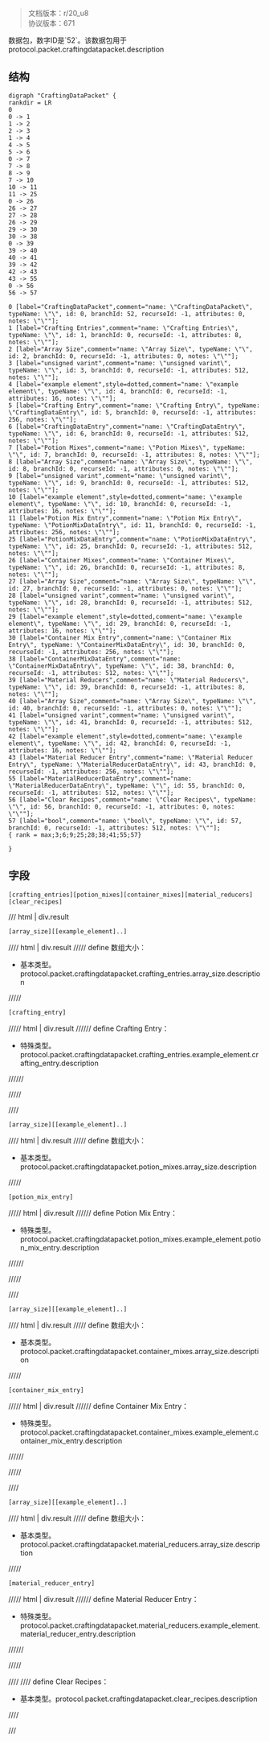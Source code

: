 # <!-- md:samp CraftingDataPacket -->

> 文档版本：r/20_u8<br/>协议版本：671

<!-- md:samp CraftingDataPacket -->数据包，数字ID是`52`。该数据包用于protocol.packet.craftingdatapacket.description

## 结构

```viz
digraph "CraftingDataPacket" {
rankdir = LR
0
0 -> 1
1 -> 2
2 -> 3
1 -> 4
4 -> 5
5 -> 6
0 -> 7
7 -> 8
8 -> 9
7 -> 10
10 -> 11
11 -> 25
0 -> 26
26 -> 27
27 -> 28
26 -> 29
29 -> 30
30 -> 38
0 -> 39
39 -> 40
40 -> 41
39 -> 42
42 -> 43
43 -> 55
0 -> 56
56 -> 57

0 [label="CraftingDataPacket",comment="name: \"CraftingDataPacket\", typeName: \"\", id: 0, branchId: 52, recurseId: -1, attributes: 0, notes: \"\""];
1 [label="Crafting Entries",comment="name: \"Crafting Entries\", typeName: \"\", id: 1, branchId: 0, recurseId: -1, attributes: 8, notes: \"\""];
2 [label="Array Size",comment="name: \"Array Size\", typeName: \"\", id: 2, branchId: 0, recurseId: -1, attributes: 0, notes: \"\""];
3 [label="unsigned varint",comment="name: \"unsigned varint\", typeName: \"\", id: 3, branchId: 0, recurseId: -1, attributes: 512, notes: \"\""];
4 [label="example element",style=dotted,comment="name: \"example element\", typeName: \"\", id: 4, branchId: 0, recurseId: -1, attributes: 16, notes: \"\""];
5 [label="Crafting Entry",comment="name: \"Crafting Entry\", typeName: \"CraftingDataEntry\", id: 5, branchId: 0, recurseId: -1, attributes: 256, notes: \"\""];
6 [label="CraftingDataEntry",comment="name: \"CraftingDataEntry\", typeName: \"\", id: 6, branchId: 0, recurseId: -1, attributes: 512, notes: \"\""];
7 [label="Potion Mixes",comment="name: \"Potion Mixes\", typeName: \"\", id: 7, branchId: 0, recurseId: -1, attributes: 8, notes: \"\""];
8 [label="Array Size",comment="name: \"Array Size\", typeName: \"\", id: 8, branchId: 0, recurseId: -1, attributes: 0, notes: \"\""];
9 [label="unsigned varint",comment="name: \"unsigned varint\", typeName: \"\", id: 9, branchId: 0, recurseId: -1, attributes: 512, notes: \"\""];
10 [label="example element",style=dotted,comment="name: \"example element\", typeName: \"\", id: 10, branchId: 0, recurseId: -1, attributes: 16, notes: \"\""];
11 [label="Potion Mix Entry",comment="name: \"Potion Mix Entry\", typeName: \"PotionMixDataEntry\", id: 11, branchId: 0, recurseId: -1, attributes: 256, notes: \"\""];
25 [label="PotionMixDataEntry",comment="name: \"PotionMixDataEntry\", typeName: \"\", id: 25, branchId: 0, recurseId: -1, attributes: 512, notes: \"\""];
26 [label="Container Mixes",comment="name: \"Container Mixes\", typeName: \"\", id: 26, branchId: 0, recurseId: -1, attributes: 8, notes: \"\""];
27 [label="Array Size",comment="name: \"Array Size\", typeName: \"\", id: 27, branchId: 0, recurseId: -1, attributes: 0, notes: \"\""];
28 [label="unsigned varint",comment="name: \"unsigned varint\", typeName: \"\", id: 28, branchId: 0, recurseId: -1, attributes: 512, notes: \"\""];
29 [label="example element",style=dotted,comment="name: \"example element\", typeName: \"\", id: 29, branchId: 0, recurseId: -1, attributes: 16, notes: \"\""];
30 [label="Container Mix Entry",comment="name: \"Container Mix Entry\", typeName: \"ContainerMixDataEntry\", id: 30, branchId: 0, recurseId: -1, attributes: 256, notes: \"\""];
38 [label="ContainerMixDataEntry",comment="name: \"ContainerMixDataEntry\", typeName: \"\", id: 38, branchId: 0, recurseId: -1, attributes: 512, notes: \"\""];
39 [label="Material Reducers",comment="name: \"Material Reducers\", typeName: \"\", id: 39, branchId: 0, recurseId: -1, attributes: 8, notes: \"\""];
40 [label="Array Size",comment="name: \"Array Size\", typeName: \"\", id: 40, branchId: 0, recurseId: -1, attributes: 0, notes: \"\""];
41 [label="unsigned varint",comment="name: \"unsigned varint\", typeName: \"\", id: 41, branchId: 0, recurseId: -1, attributes: 512, notes: \"\""];
42 [label="example element",style=dotted,comment="name: \"example element\", typeName: \"\", id: 42, branchId: 0, recurseId: -1, attributes: 16, notes: \"\""];
43 [label="Material Reducer Entry",comment="name: \"Material Reducer Entry\", typeName: \"MaterialReducerDataEntry\", id: 43, branchId: 0, recurseId: -1, attributes: 256, notes: \"\""];
55 [label="MaterialReducerDataEntry",comment="name: \"MaterialReducerDataEntry\", typeName: \"\", id: 55, branchId: 0, recurseId: -1, attributes: 512, notes: \"\""];
56 [label="Clear Recipes",comment="name: \"Clear Recipes\", typeName: \"\", id: 56, branchId: 0, recurseId: -1, attributes: 0, notes: \"\""];
57 [label="bool",comment="name: \"bool\", typeName: \"\", id: 57, branchId: 0, recurseId: -1, attributes: 512, notes: \"\""];
{ rank = max;3;6;9;25;28;38;41;55;57}

}

```

## 字段

```title='CraftingDataPacket'
[crafting_entries][potion_mixes][container_mixes][material_reducers][clear_recipes]
```

/// html | div.result
```title='Crafting Entries'
[array_size][[example_element]..]
```

//// html | div.result
///// define
数组大小：<!-- md:samp unsigned varint -->

- 基本类型。protocol.packet.craftingdatapacket.crafting_entries.array_size.description


/////
```title='示例元素'
[crafting_entry]
```

///// html | div.result
////// define
Crafting Entry：[<!-- md:samp CraftingDataEntry -->](../types/craftingdataentry.md)

- 特殊类型。protocol.packet.craftingdatapacket.crafting_entries.example_element.crafting_entry.description


//////

/////

////
```title='Potion Mixes'
[array_size][[example_element]..]
```

//// html | div.result
///// define
数组大小：<!-- md:samp unsigned varint -->

- 基本类型。protocol.packet.craftingdatapacket.potion_mixes.array_size.description


/////
```title='示例元素'
[potion_mix_entry]
```

///// html | div.result
////// define
Potion Mix Entry：[<!-- md:samp PotionMixDataEntry -->](../types/potionmixdataentry.md)

- 特殊类型。protocol.packet.craftingdatapacket.potion_mixes.example_element.potion_mix_entry.description


//////

/////

////
```title='Container Mixes'
[array_size][[example_element]..]
```

//// html | div.result
///// define
数组大小：<!-- md:samp unsigned varint -->

- 基本类型。protocol.packet.craftingdatapacket.container_mixes.array_size.description


/////
```title='示例元素'
[container_mix_entry]
```

///// html | div.result
////// define
Container Mix Entry：[<!-- md:samp ContainerMixDataEntry -->](../types/containermixdataentry.md)

- 特殊类型。protocol.packet.craftingdatapacket.container_mixes.example_element.container_mix_entry.description


//////

/////

////
```title='Material Reducers'
[array_size][[example_element]..]
```

//// html | div.result
///// define
数组大小：<!-- md:samp unsigned varint -->

- 基本类型。protocol.packet.craftingdatapacket.material_reducers.array_size.description


/////
```title='示例元素'
[material_reducer_entry]
```

///// html | div.result
////// define
Material Reducer Entry：[<!-- md:samp MaterialReducerDataEntry -->](../types/materialreducerdataentry.md)

- 特殊类型。protocol.packet.craftingdatapacket.material_reducers.example_element.material_reducer_entry.description


//////

/////

////
//// define
Clear Recipes：<!-- md:samp bool -->

- 基本类型。protocol.packet.craftingdatapacket.clear_recipes.description


////

///


